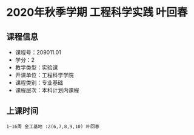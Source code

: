 # 2020年秋季学期 工程科学实践 叶回春






## 课程信息

- 课程号：209011.01
- 学分：2
- 教学类型：实验课
- 开课单位：工程科学学院
- 课程类别：专业基础
- 课程层次：本科计划内课程

## 上课时间

```
1~16周 金工基地 :2(6,7,8,9,10) 叶回春
```

